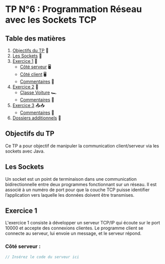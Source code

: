 
# TP N°6 : Programmation Réseau avec les Sockets TCP

## Table des matières

1. [Objectifs du TP](#objectifs-du-tp) 🎯
2. [Les Sockets](#les-sockets) 🔌
3. [Exercice 1](#exercice-1) 🚀
    - [Côté serveur](#côté-serveur) 🖥️
    - [Côté client](#côté-client) 🖥️
    - [Commentaires](#commentaires) 💬
4. [Exercice 2](#exercice-2) 🚗
    - [Classe Voiture](#classe-voiture) 🏎️
    - [Commentaires](#commentaires-1) 💬
5. [Exercice 3](#exercice-3) 📤📥
    - [Commentaires](#commentaires-2) 💬
6. [Dossiers additionnels](#dossiers-additionnels) 📁


## Objectifs du TP

Ce TP a pour objectif de manipuler la communication client/serveur via les sockets avec Java.

## Les Sockets

Un socket est un point de terminaison dans une communication bidirectionnelle entre deux programmes fonctionnant sur un réseau. Il est associé à un numéro de port pour que la couche TCP puisse identifier l’application vers laquelle les données doivent être transmises.

## Exercice 1

L'exercice 1 consiste à développer un serveur TCP/IP qui écoute sur le port 10000 et accepte des connexions clientes. Le programme client se connecte au serveur, lui envoie un message, et le serveur répond.

### Côté serveur :

```java
// Insérez le code du serveur ici

